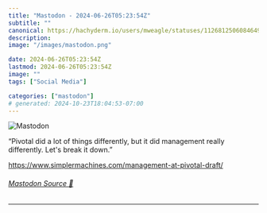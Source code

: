 ```yaml
---
title: "Mastodon - 2024-06-26T05:23:54Z"
subtitle: ""
canonical: https://hachyderm.io/users/mweagle/statuses/112681250608464931
description:
image: "/images/mastodon.png"

date: 2024-06-26T05:23:54Z
lastmod: 2024-06-26T05:23:54Z
image: ""
tags: ["Social Media"]

categories: ["mastodon"]
# generated: 2024-10-23T18:04:53-07:00
---
```

![Mastodon](/images/mastodon.png)

<p>“Pivotal did a lot of things differently, but it did management really differently. Let&#39;s break it down.”</p><p><a href="https://www.simplermachines.com/management-at-pivotal-draft/" target="_blank" rel="nofollow noopener noreferrer" translate="no"><span class="invisible">https://www.</span><span class="ellipsis">simplermachines.com/management</span><span class="invisible">-at-pivotal-draft/</span></a></p>


###### [Mastodon Source 🐘](https://hachyderm.io/@mweagle/112681250608464931)

___
